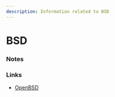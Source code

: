 ```yaml
---
description: Information related to BSD
---
```


# BSD

### Notes

### Links

* [OpenBSD](openbsd.md)

